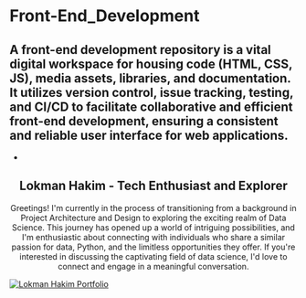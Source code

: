 # Front-End_Development
A front-end development repository is a vital digital workspace for housing code (HTML, CSS, JS), media assets, libraries, and documentation. It utilizes version control, issue tracking, testing, and CI/CD to facilitate collaborative and efficient front-end development, ensuring a consistent and reliable user interface for web applications.
-
-


<h2 align="center">Lokman Hakim - Tech Enthusiast and Explorer</h2>
<p align="center">Greetings! I'm currently in the process of transitioning from a background in Project Architecture and Design to exploring the exciting realm of Data Science. This journey has opened up a world of intriguing possibilities, and I'm enthusiastic about connecting with individuals who share a similar passion for data, Python, and the limitless opportunities they offer. If you're interested in discussing the captivating field of data science, I'd love to connect and engage in a meaningful conversation.</p>

[![Lokman Hakim Portfolio](https://lokmantech.github.io/img/footer/Footer.png)](https://lokmantech.github.io)
